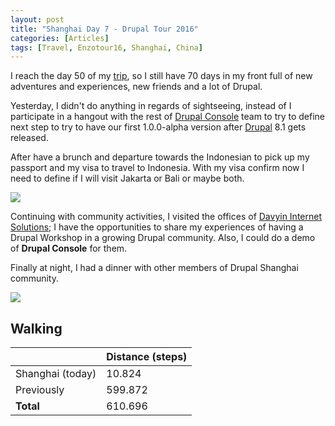 ```yaml
---
layout: post
title: "Shanghai Day 7 - Drupal Tour 2016"
categories: [Articles]
tags: [Travel, Enzotour16, Shanghai, China]
---
```

I reach the day 50 of my [trip]({{site.url}}/articles/2016/01/19/around-the-drupal-world-in-120-days), so I still have 70 days in my front full of new adventures and experiences, new friends and a lot of Drupal.

Yesterday, I didn't do anything in regards of sightseeing, instead of I participate in a hangout with the rest of [Drupal Console](http://drupalconsole.com) team to try to define next step to try to have our first 1.0.0-alpha version after [Drupal](http://drupal.org) 8.1 gets released.

After have a brunch and departure towards the Indonesian to pick up my passport and my visa to travel to Indonesia. With my visa confirm now I need to define if I will visit Jakarta or Bali or maybe both.

<img style="margin-right: 20px;" src="{{site.url }}/assets/img/shanghai-noodles.jpg"/>

Continuing with community activities, I visited the offices of [Davyin Internet Solutions](https://www.linkedin.com/company/davyin-internet-solutions); I have the opportunities to share my experiences of having a Drupal Workshop in a growing Drupal community. Also, I could do a demo of **Drupal Console** for them.

Finally at night, I had a dinner with other members of Drupal Shanghai community.

<img style="margin-right: 20px;" src="{{site.url }}/assets/img/drupal-shanghai.jpg"/>

## Walking
|  | Distance (steps) |
|---|---|
| Shanghai (today) |  10.824 |
| Previously  | 599.872 |
| **Total**  | 610.696 | 